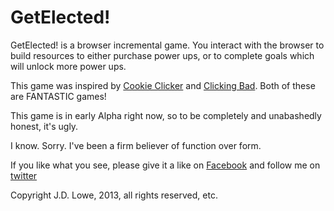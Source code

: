 GetElected!
==========

GetElected! is a browser incremental game. You interact with the browser to build resources to either purchase power ups, or to complete goals which will unlock more power ups.

This game was inspired by [Cookie Clicker](http://orteil.dashnet.org/cookieclicker/) and [Clicking Bad](http://clickingbad.nullism.com/). Both of these are FANTASTIC games!

This game is in early Alpha right now, so to be completely and unabashedly honest, it's ugly.

I know. Sorry. I've been a firm believer of function over form.

If you like what you see, please give it a like on [Facebook](http://www.facebook.com/getelectedgame) and follow me on [twitter](https://twitter.com/GetElectedGame)

Copyright J.D. Lowe, 2013, all rights reserved, etc.
